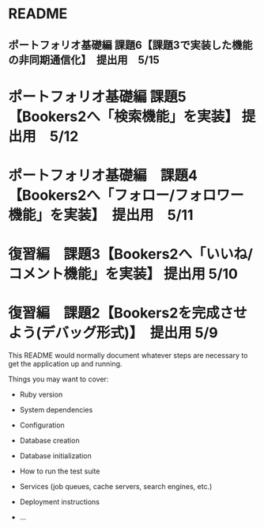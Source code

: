 # README
## ポートフォリオ基礎編 課題6【課題3で実装した機能の非同期通信化】　提出用　5/15
# ポートフォリオ基礎編  課題5【Bookers2へ「検索機能」を実装】 提出用　5/12
# ポートフォリオ基礎編　課題4【Bookers2へ「フォロー/フォロワー機能」を実装】　提出用　5/11
# 復習編　課題3【Bookers2へ「いいね/コメント機能」を実装】 提出用 5/10
# 復習編　課題2【Bookers2を完成させよう(デバッグ形式)】　提出用 5/9


This README would normally document whatever steps are necessary to get the
application up and running.

Things you may want to cover:

* Ruby version

* System dependencies

* Configuration

* Database creation

* Database initialization

* How to run the test suite

* Services (job queues, cache servers, search engines, etc.)

* Deployment instructions

* ...
